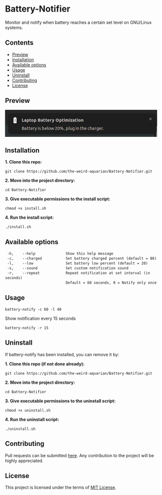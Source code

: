 # Battery-Notifier

Monitor and notify when battery reaches a certain set level on GNU/Linux systems.



## Contents
- [Preview](#preview)
- [Installation](#installation)
- [Available options](#available-options)
- [Usage](#usage)
- [Uninstall](#uninstall)
- [Contributing](#contributing)
- [License](#license)



## Preview
![widget-factory](/images/preview.png?raw=true)



## Installation
**1. Clone this repo:**
```
git clone https://github.com/the-weird-aquarian/Battery-Notifier.git
```

**2. Move into the project directory:**
```
cd Battery-Notifier
```

**3. Give executable permissions to the install script:**
```
chmod +x install.sh
```

**4. Run the install script:**
```
./install.sh
```



## Available options
```
 -h,    --help              Show this help message
 -c,    --charged           Set battery charged percent (default = 80)
 -l,    --low               Set battery low percent (default = 20)
 -s,    --sound             Set custom notification sound
 -r,    --repeat            Repeat notification at set interval (in seconds)
                            Default = 60 seconds, 0 = Notify only once
```



## Usage
```
battery-notify -c 60 -l 40
```

Show notification every 15 seconds
```
battery-notify -r 15
```



## Uninstall
If battery-notify has been installed, you can remove it by:

**1. Clone this repo (if not done already):**
```
git clone https://github.com/the-weird-aquarian/Battery-Notifier.git
```

**2. Move into the project directory:**
```
cd Battery-Notifier
```

**3. Give executable permissions to the uninstall script:**
```
chmod +x uninstall.sh
```

**4. Run the uninstall script:**
```
./uninstall.sh
```



## Contributing
Pull requests can be submitted [here](https://github.com/the-weird-aquarian/Battery-Notifier/pulls). Any contribution to the project will be highly appreciated.



## License
This project is licensed under the terms of [MIT License](https://github.com/the-weird-aquarian/Battery-Notifier/blob/main/LICENSE).